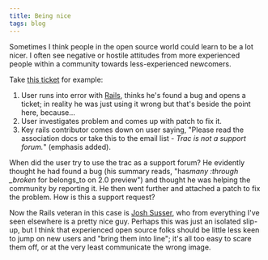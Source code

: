 ```yaml
---
title: Being nice
tags: blog
---
```


Sometimes I think people in the open source world could learn to be a lot nicer. I often see negative or hostile attitudes from more experienced people within a community towards less-experienced newcomers.

Take [this ticket](http://dev.rubyonrails.org/ticket/9851) for example:

1.  User runs into error with [Rails](http://wincent.dev/wiki/Rails), thinks he's found a bug and opens a ticket; in reality he was just using it wrong but that's beside the point here, because...
2.  User investigates problem and comes up with patch to fix it.
3.  Key rails contributor comes down on user saying, "Please read the association docs or take this to the email list - _Trac is not a support forum._" (emphasis added).

When did the user try to use the trac as a support forum? He evidently thought he had found a bug (his summary reads, "has*many :through \_broken* for belongs_to on 2.0 preview") and thought he was helping the community by reporting it. He then went further and attached a patch to fix the problem. How is this a support request?

Now the Rails veteran in this case is [Josh Susser](http://blog.hasmanythrough.com/), who from everything I've seen elsewhere is a pretty nice guy. Perhaps this was just an isolated slip-up, but I think that experienced open source folks should be little less keen to jump on new users and "bring them into line"; it's all too easy to scare them off, or at the very least communicate the wrong image.
